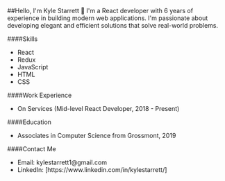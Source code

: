 ##Hello, I'm Kyle Starrett 👋
I'm a React developer with 6 years of experience in building modern web applications. I'm passionate about developing elegant and efficient solutions that solve real-world problems.

####Skills
<ul>
  <li>React</li>
  <li>Redux</li>
  <li>JavaScript</li>
  <li>HTML</li>
  <li>CSS</li>
</ul>
####Work Experience
<ul>
  <li>On Services (Mid-level React Developer, 2018 - Present)</li>
</ul>
####Education
<ul>
  <li>Associates in Computer Science from Grossmont, 2019</li>
</ul>
####Contact Me
<ul>
  <li>Email: kylestarrett1@gmail.com</li>
  <li>LinkedIn: [https://www.linkedin.com/in/kylestarrett/]</li>
</ul>

